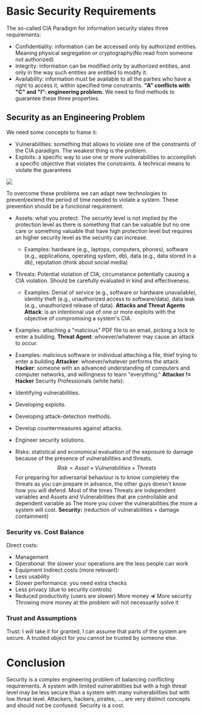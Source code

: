 # Basic Security Requirements
The so-called CIA Paradigm for information security states three requirements:
- Confidentiality: information can be accessed only by authorized entities. Meaning physical segregation or cryptography(No read from someone not authorized)
 - Integrity: information can be modified only by authorized entities, and only in the way such entities are entitled to modify it.
- Availability: information must be available to all the parties who have a right to access it, within specified time constraints. 
**"A" conflicts with "C" and "I": engineering problem.**
We need to find methods to guarantee these three properties.
## Security as an Engineering Problem
We need some concepts to frame it:
- Vulnerabilities: something that allows to violate one of the constraints of the CIA paradigm. The weakest thing is the problem.
- Exploits: a specific way to use one or more vulnerabilities to accomplish a specific objective that violates the constraints. A technical means to violate the guarantees

![](https://i.imgur.com/1paE6IO.png)

To overcome these problems we can adapt new technologies to prevent/extend the period of time needed to violate a system. These prevention should be a functional requirement.
- Assets: what you protect. The security level is not implied by the protection level as there is something that can be valuable but no one care or something valuable that have high protection level but requires an higher security level as the security can increase.
	-  Examples: hardware (e.g., laptops, computers, phones), software (e.g., applications, operating system, db), data (e.g., data stored in a db), reputation (think about social media)
- Threats: Potential violation of CIA; circumstance potentially causing a CIA violation. Should be carefully evaluated in kind and effectiveness.
	- Examples: Denial of service (e.g., software or hardware unavailable), identity theft (e.g., unauthorized access to software/data), data leak (e.g., unauthorized release of data).
**Attacks and Threat Agents**
**Attack**: is an intentional use of one or more exploits with the objective of compromising a system's CIA.
- Examples: attaching a "malicious" PDF file to an email, picking a lock to enter a building.
**Threat Agent**: whoever/whatever may cause an attack to occur.
- Examples: malicious software or individual attaching a file, thief trying to enter a building
 **Attacker**: whoever/whatever performs the attack.
 **Hacker**: someone with an advanced understanding of computers and computer
networks, and willingness to learn "everything."
 **Attacker != Hacker**
 Security Professionals (white hats):
- Identifying vulnerabilities.
- Developing exploits.
- Developing attack-detection methods.
- Develop countermeasures against attacks.
- Engineer security solutions.
 
 
 - Risks: statistical and economical evaluation of the exposure to damage because of the presence of vulnerabilities and threats.
 $$Risk = Asset \times Vulnerabilities \times Threats$$
 For preparing for adversarial behaviour is to know completely the threats as you can prepare in advance, the other guys doesn't know how you will defend. Most of the times Threats are independent variables and Assets and Vulnerabilities that are controllable and dependent variable as The more you cover the vulnerabilities the more a system will cost. 
 **Security:** (reduction of vulnerabilities + damage containment)
### Security vs. Cost Balance
Direct costs:
- Management
- Operational: the slower your operations are the less people can work
- Equipment
Indirect costs (more relevant):
- Less usability
- Slower performance: you need extra checks
- Less privacy (due to security controls)
- Reduced productivity (users are slower)
More money ⇏ More security
Throwing more money at the problem will not necessarily solve it
### Trust and Assumptions
Trust: I will take it for granted, I can assume that parts of the system are secure. A trusted object for you cannot be trusted by someone else.
# Conclusion
Security is a complex engineering problem of balancing conflicting requirements.
A system with limited vulnerabilities but with a high threat level may be less secure than a system with many vulnerabilities but with low threat level.
Attackers, hackers, pirates, ..., are very distinct
concepts and should not be confused.
Security is a cost.